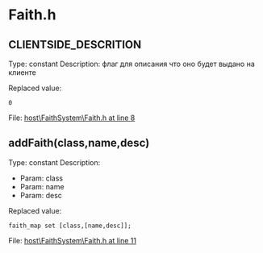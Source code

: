 # Faith.h

## CLIENTSIDE_DESCRITION

Type: constant
Description: флаг для описания что оно будет выдано на клиенте


Replaced value:
```sqf
0
```
File: [host\FaithSystem\Faith.h at line 8](../../../Src/host/FaithSystem/Faith.h#L8)
## addFaith(class,name,desc)

Type: constant
Description: 
- Param: class
- Param: name
- Param: desc

Replaced value:
```sqf
faith_map set [class,[name,desc]];
```
File: [host\FaithSystem\Faith.h at line 11](../../../Src/host/FaithSystem/Faith.h#L11)
